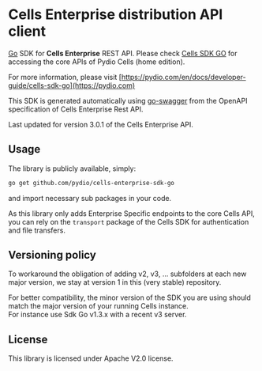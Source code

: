 # Cells Enterprise distribution API client

[Go](https://golang.org/) SDK for **Cells Enterprise** REST API. Please check [Cells SDK GO](https://github.com/pydio/cells-sdk-go) for accessing the core APIs of Pydio Cells (home edition).

For more information, please visit [https://pydio.com/en/docs/developer-guide/cells-sdk-go](https://pydio.com)

This SDK is generated automatically using [go-swagger](https://github.com/go-swagger/go-swagger) from the OpenAPI specification of Cells Enterprise Rest API. 

Last updated for version 3.0.1 of the Cells Enterprise API.

## Usage

The library is publicly available, simply:

```sh
go get github.com/pydio/cells-enterprise-sdk-go 
```

and import necessary sub packages in your code.

As this library only adds Enterprise Specific endpoints to the core Cells API, you can rely on the `transport` package of the Cells SDK for authentication and file transfers.

## Versioning policy

To workaround the obligation of adding v2, v3, ...  subfolders at each new major version, we stay at version 1 in this (very stable) repository.

For better compatibility, the minor version of the SDK you are using should match the major version of your running Cells instance.  
For instance use Sdk Go v1.3.x with a recent v3 server. 

## License

This library is licensed under Apache V2.0 license.
